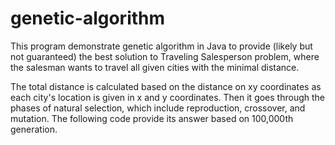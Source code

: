 # genetic-algorithm

This program demonstrate genetic algorithm in Java to provide (likely but not guaranteed) the best solution to Traveling Salesperson problem, where the salesman wants to travel all given cities with the minimal distance.

The total distance is calculated based on the distance on xy coordinates as each city's location is given in x and y coordinates. Then it goes through the phases of natural selection, which include 
reproduction, crossover, and mutation. The following code provide its answer based on 100,000th generation. 


